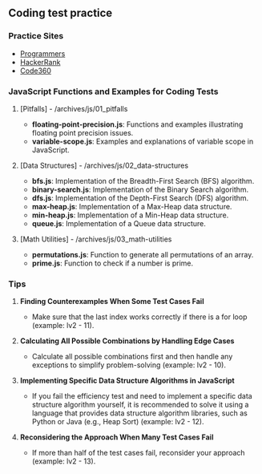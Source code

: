 ## Coding test practice

### Practice Sites
- [Programmers](https://school.programmers.co.kr/learn/challenges?order=recent)
- [HackerRank](https://www.hackerrank.com/domains/algorithms)
- [Code360](https://www.naukri.com/code360)

### JavaScript Functions and Examples for Coding Tests
1. [Pitfalls] - /archives/js/01_pitfalls
    - **floating-point-precision.js**: Functions and examples illustrating floating point precision issues.
    - **variable-scope.js**: Examples and explanations of variable scope in JavaScript.

2. [Data Structures] - /archives/js/02_data-structures
    - **bfs.js**: Implementation of the Breadth-First Search (BFS) algorithm.
    - **binary-search.js**: Implementation of the Binary Search algorithm.
    - **dfs.js**: Implementation of the Depth-First Search (DFS) algorithm.
    - **max-heap.js**: Implementation of a Max-Heap data structure.
    - **min-heap.js**: Implementation of a Min-Heap data structure.
    - **queue.js**: Implementation of a Queue data structure.

3. [Math Utilities] - /archives/js/03_math-utilities
    - **permutations.js**: Function to generate all permutations of an array.
    - **prime.js**: Function to check if a number is prime.

### Tips
1. **Finding Counterexamples When Some Test Cases Fail**
    - Make sure that the last index works correctly if there is a for loop (example: lv2 - 11).

2. **Calculating All Possible Combinations by Handling Edge Cases**
    - Calculate all possible combinations first and then handle any exceptions to simplify problem-solving (example: lv2 - 10).

3. **Implementing Specific Data Structure Algorithms in JavaScript**
    - If you fail the efficiency test and need to implement a specific data structure algorithm yourself, it is recommended to solve it using a language that provides data structure algorithm libraries, such as Python or Java (e.g., Heap Sort) (example: lv2 - 12).

4. **Reconsidering the Approach When Many Test Cases Fail**
    - If more than half of the test cases fail, reconsider your approach (example: lv2 - 13).
